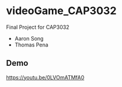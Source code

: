 # videoGame_CAP3032
Final Project for CAP3032
- Aaron Song
- Thomas Pena
## Demo
https://youtu.be/0LVOmATMfA0
